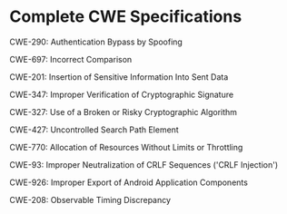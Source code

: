 

# Complete CWE Specifications

CWE-290: Authentication Bypass by Spoofing

CWE-697: Incorrect Comparison

CWE-201: Insertion of Sensitive Information Into Sent Data

CWE-347: Improper Verification of Cryptographic Signature

CWE-327: Use of a Broken or Risky Cryptographic Algorithm

CWE-427: Uncontrolled Search Path Element

CWE-770: Allocation of Resources Without Limits or Throttling

CWE-93: Improper Neutralization of CRLF Sequences ('CRLF Injection')

CWE-926: Improper Export of Android Application Components

CWE-208: Observable Timing Discrepancy
